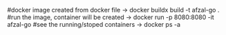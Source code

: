 #docker image created from docker file    -> docker buildx build -t afzal-go .   
#run the image, container will be created -> docker run -p 8080:8080 -it afzal-go
#see the running/stoped containers        -> docker ps -a
